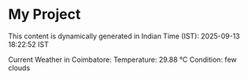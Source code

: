 # My Project

This content is dynamically generated in Indian Time (IST): 2025-09-13 18:22:52 IST


Current Weather in Coimbatore:
Temperature: 29.88 °C
Condition: few clouds
